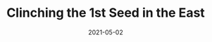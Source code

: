 ---
layout: layouts/post.njk
title: Clinching the 1st Seed in the East
date: 2021-05-02
humanDate: May 11th, 2021
tags: post
totalDonations: 560.99
doneeShort: "Cradles to Crayons"
donee: Cradles to Crayons Philadelphia
doneeLink: https://www.cradlestocrayons.org/philadelphia/
threadLink: https://www.reddit.com/r/sixers/comments/n9xtxm/50_minimum_donation_to_cradle_to_crayons/
desc: "$50 minimum donation to Cradle to Crayons Philadelphia, a non profit battling childhood poverty in honor of your Philadelphia 76ers clinching the #1 seed with a win tonight against the Pacers? RUN IT BACK!!"
---